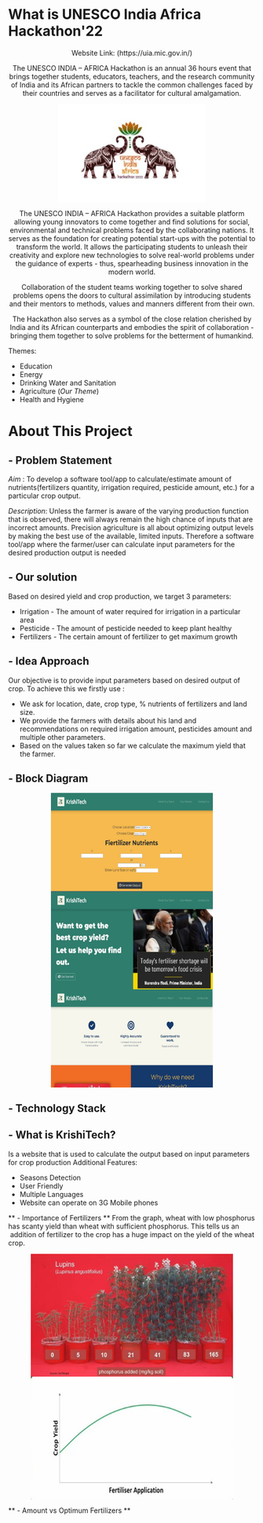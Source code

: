 # What is UNESCO India Africa Hackathon'22 #
<p align="center"> 
Website Link: (https://uia.mic.gov.in/) </p>
<p align="center"> 
The UNESCO INDIA – AFRICA Hackathon is an annual 36 hours event that brings together students, educators, teachers, and the research community of India and its African partners to tackle the common challenges faced by their countries and serves as a facilitator for cultural amalgamation.</p>
<p align="center"> 
<img align="center" alt="img" src="https://github.com/KrishiTech-UIA112/.github/blob/main/images/pics/photo_2022-11-11_22-49-23.jpg?raw=true" width="300" height="200" />
</p>
<p align="center"> 
The UNESCO INDIA – AFRICA Hackathon provides a suitable platform allowing young innovators to come together and find solutions for social, environmental and technical problems faced by the collaborating nations. It serves as the foundation for creating potential start-ups with the potential to transform the world. It allows the participating students to unleash their creativity and explore new technologies to solve real-world problems under the guidance of experts - thus, spearheading business innovation in the modern world.</p>
<p align="center"> 
Collaboration of the student teams working together to solve shared problems opens the doors to cultural assimilation by introducing students and their mentors to methods, values and manners different from their own.</p>
<p align="center"> 
The Hackathon also serves as a symbol of the close relation cherished by India and its African counterparts and embodies the spirit of collaboration - bringing them together to solve problems for the betterment of humankind.</p>

Themes: 
  * Education
  * Energy
  * Drinking Water and Sanitation
  * Agriculture (*Our Theme*)
  * Health and Hygiene
 
 # About This Project #
 
## - Problem Statement ##
*Aim* : To develop a software tool/app to calculate/estimate amount of nutrients(fertilizers quantity, irrigation required, pesticide amount, etc.) for a particular crop output.

*Description*: Unless the farmer is aware of the varying production function that is observed, there will always remain the high chance of inputs that are incorrect amounts. Precision agriculture is all about optimizing output levels by making the best use of the available, limited inputs.
Therefore a software tool/app where the farmer/user can calculate input parameters for the desired production output is needed

## - Our solution ##

Based on desired yield and crop production, we target 3 parameters:
 * Irrigation - The amount of water required for irrigation in a particular area
 * Pesticide - The amount of pesticide needed to keep plant healthy
 * Fertilizers - The certain amount of fertilizer to get maximum growth

## - Idea Approach ##

Our objective is to provide input parameters based on desired output of crop. To achieve this we firstly use :
  
 * We ask for location, date, crop type, % nutrients of fertilizers and land size.        
 * We provide the farmers with details about his land and recommendations on required irrigation amount, pesticides amount and multiple other parameters.
 * Based on the values taken so far we calculate the maximum yield that the farmer.

## - Block Diagram ##

<p align="center"> 
<img align="center" alt="img" src="https://github.com/KrishiTech-UIA112/.github/blob/main/images/IMG-20221124-WA0004.jpg?raw=true" width="330" height="200" />
 
 <img align="center" alt="img" src="https://github.com/KrishiTech-UIA112/.github/blob/main/images/IMG-20221124-WA0005.jpg?raw=true" width="330" height="200" /> 
 
 <img align="center" alt="img" src="https://github.com/KrishiTech-UIA112/.github/blob/main/images/IMG-20221124-WA0006.jpg?raw=true" width="330" height="200" />
</p>

## - Technology Stack ##

## - What is KrishiTech? ##
Is a website that is used to calculate the output based on input parameters for crop production
Additional Features:
  * Seasons Detection
  * User Friendly
  * Multiple Languages
  * Website can operate on 3G Mobile phones
 
** - Importance of Fertilizers **
From the graph, wheat with low phosphorus has scanty yield than wheat with sufficient phosphorus. This tells us an  addition of fertilizer to the crop has a huge impact on the yield of the wheat crop.

<p align="center"> 
<img align="center" alt="img" src="https://github.com/KrishiTech-UIA112/.github/blob/main/images/WhatsApp%20Image%202022-11-23%20at%2010.37.40.jpg?raw=true" width="412" height="250" />
 
 <img align="center" alt="img" src="https://github.com/KrishiTech-UIA112/.github/blob/main/images/WhatsApp%20Image%202022-11-23%20at%2010.37.41.jpg?raw=true" width="412" height="250" /> 
 
</p>

** - Amount vs Optimum Fertilizers **




